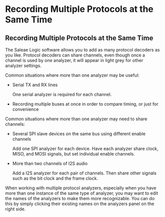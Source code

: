 # Recording Multiple Protocols at the Same Time

## Recording Multiple Protocols at the Same Time

The Saleae Logic software allows you to add as many protocol decoders as you like. Protocol decoders can share channels, even though once a channel is used by one analyzer, it will appear in light grey for other analyzer settings.

Common situations where more than one analyzer may be useful:

* Serial TX and RX lines

    One serial analyzer is required for each channel.

* Recording multiple buses at once in order to compare timing, or just for convenience

Common situations where more than one analyzer may need to share channels:

* Several SPI slave devices on the same bus using different enable channels

    Add one SPI analyzer for each device. Have each analyzer share clock, MISO, and MOSI signals, but set individual enable channels.

* More than two channels of I2S audio

    Add a I2S analyzer for each pair of channels. Then share other signals such as the bit clock and the frame clock.

When working with multiple protocol analyzers, especially when you have more than one instance of the same type of analyzer, you may want to edit the names of the analyzers to make them more recognizable. You can do this by simply clicking their existing names on the analyzers panel on the right side.

